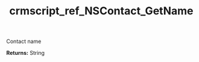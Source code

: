 ﻿---
title: crmscript_ref_NSContact_GetName
description: String NSContact.GetName()
intellisense: NSContact.GetName
keywords: NSContact, GetName
so.topic: reference
---

Contact name

**Returns:** String


